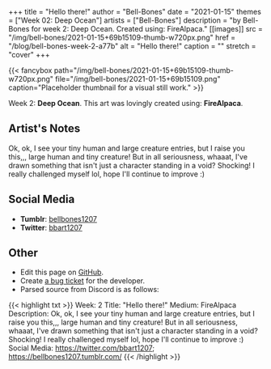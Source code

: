 +++
title =       "Hello there!"
author =      "Bell-Bones"
date =        "2021-01-15"
themes =      ["Week 02: Deep Ocean"]
artists =     ["Bell-Bones"]
description = "by Bell-Bones for week 2: Deep Ocean. Created using: FireAlpaca."
[[images]]
      src = "/img/bell-bones/2021-01-15+69b15109-thumb-w720px.png"
      href = "/blog/bell-bones-week-2-a77b"
      alt = "Hello there!"
      caption = ""
      stretch = "cover"
+++

{{< fancybox path="/img/bell-bones/2021-01-15+69b15109-thumb-w720px.png" file="/img/bell-bones/2021-01-15+69b15109.png" caption="Placeholder thumbnail for a visual still work." >}}


Week 2: **Deep Ocean**. This art was lovingly created using: **FireAlpaca**.

## Artist's Notes

Ok, ok, I see your tiny human and large creature entries, but I raise you this,,, large human and tiny creature! But in all seriousness, whaaat, I've drawn something that isn't just a character standing in a void? Shocking! I really challenged myself lol, hope I'll continue to improve :)

## Social Media

- **Tumblr**: <a href='https://bellbones1207.tumblr.com' target='_blank'>bellbones1207</a>
- **Twitter**: <a href='https://twitter.com/bbart1207' target='_blank'>bbart1207</a>

## Other

- Edit this page on [GitHub](https://github.com/teaminkling/web-refresh/edit/main/content/blog/bell-bones-week-2-a77b.md).
- Create [a bug ticket](https://github.com/teaminkling/web-refresh/issues/new?assignees=&labels=bug&template=problem-report.md&title=) for the developer.
- Parsed source from Discord is as follows:

{{< highlight txt >}}
Week: 2
Title: "Hello there!"
Medium: FireAlpaca
Description: Ok, ok, I see your tiny human and large creature entries, but I raise you this,,, large human and tiny creature! But in all seriousness, whaaat, I've drawn something that isn't just a character standing in a void? Shocking! I really challenged myself lol, hope I'll continue to improve :)
Social Media: https://twitter.com/bbart1207; https://bellbones1207.tumblr.com/
{{< /highlight >}}